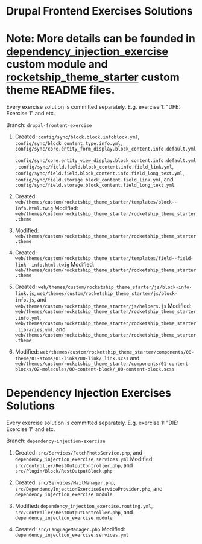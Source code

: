 # Drupal Frontend Exercises Solutions
# Note: More details can be founded in [dependency_injection_exercise](https://github.com/mashot7/drupal-front-and-back-exercises/tree/main/web/modules/custom/dependency_injection_exercise) custom module and [rocketship_theme_starter](https://github.com/mashot7/drupal-front-and-back-exercises/tree/main/web/themes/custom/rocketship_theme_starter) custom theme README files.

Every exercise solution is committed separately. E.g. exercise 1: "DFE: Exercise 1" and etc.

Branch: `drupal-frontent-exercise`

1. Created: `config/sync/block.block.infoblock.yml`, `config/sync/block_content.type.info.yml`, `config/sync/core.entity_form_display.block_content.info.default.yml`, `config/sync/core.entity_view_display.block_content.info.default.yml`, `config/sync/field.field.block_content.info.field_link.yml`, `config/sync/field.field.block_content.info.field_long_text.yml`, `config/sync/field.storage.block_content.field_link.yml`, and `config/sync/field.storage.block_content.field_long_text.yml`

2. Created: `web/themes/custom/rocketship_theme_starter/templates/block--info.html.twig`
   Modified: `web/themes/custom/rocketship_theme_starter/rocketship_theme_starter.theme`

3. Modified: `web/themes/custom/rocketship_theme_starter/rocketship_theme_starter.theme`

4. Created: `web/themes/custom/rocketship_theme_starter/templates/field--field-link--info.html.twig`
   Modified: `web/themes/custom/rocketship_theme_starter/rocketship_theme_starter.theme`

5. Created: `web/themes/custom/rocketship_theme_starter/js/block-info-link.js`, `web/themes/custom/rocketship_theme_starter/js/block-info.js`, and `web/themes/custom/rocketship_theme_starter/js/helpers.js`
   Modified: `web/themes/custom/rocketship_theme_starter/rocketship_theme_starter.info.yml`, `web/themes/custom/rocketship_theme_starter/rocketship_theme_starter.libraries.yml`, and `web/themes/custom/rocketship_theme_starter/rocketship_theme_starter.theme`

6. Modified: `web/themes/custom/rocketship_theme_starter/components/00-theme/01-atoms/01-links/00-link/_link.scss` and `web/themes/custom/rocketship_theme_starter/components/01-content-blocks/02-molecules/00-content-block/_00-content-block.scss`

# Dependency Injection Exercises Solutions

Every exercise solution is committed separately. E.g. exercise 1: "DIE: Exercise 1" and etc.

Branch: `dependency-injection-exercise`

1. Created: `src/Services/FetchPhotoService.php`, and `dependency_injection_exercise.services.yml`
   Modified: `src/Controller/RestOutputController.php`, and `src/Plugin/Block/RestOutputBlock.php`

2. Created: `src/Services/MailManager.php`, `src/DependencyInjectionExerciseServiceProvider.php`, and `dependency_injection_exercise.module`

3. Modified։ `dependency_injection_exercise.routing.yml`, `src/Controller/RestOutputController.php`, and `dependency_injection_exercise.module`

4. Created: `src/LanguageManager.php`
   Modified: `dependency_injection_exercise.services.yml`
